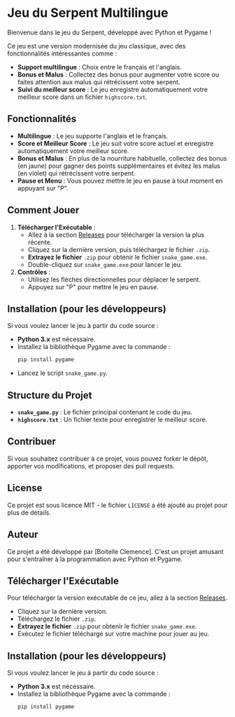 # Jeu du Serpent Multilingue

Bienvenue dans le jeu du Serpent, développé avec Python et Pygame !

Ce jeu est une version modernisée du jeu classique, avec des fonctionnalités intéressantes comme :
- **Support multilingue** : Choix entre le français et l'anglais.
- **Bonus et Malus** : Collectez des bonus pour augmenter votre score ou faites attention aux malus qui rétrécissent votre serpent.
- **Suivi du meilleur score** : Le jeu enregistre automatiquement votre meilleur score dans un fichier `highscore.txt`.

## Fonctionnalités
- **Multilingue** : Le jeu supporte l'anglais et le français.
- **Score et Meilleur Score** : Le jeu suit votre score actuel et enregistre automatiquement votre meilleur score.
- **Bonus et Malus** : En plus de la nourriture habituelle, collectez des bonus (en jaune) pour gagner des points supplémentaires et évitez les malus (en violet) qui rétrécissent votre serpent.
- **Pause et Menu** : Vous pouvez mettre le jeu en pause à tout moment en appuyant sur "P".

## Comment Jouer
1. **Télécharger l'Exécutable** :
   - Allez à la section [Releases](https://github.com/clemence95/Snake_game/releases/tag/v1.0) pour télécharger la version la plus récente.
   - Cliquez sur la dernière version, puis téléchargez le fichier `.zip`.
   - **Extrayez le fichier** `.zip` pour obtenir le fichier `snake_game.exe`.
   - Double-cliquez sur `snake_game.exe` pour lancer le jeu.
2. **Contrôles** :
   - Utilisez les flèches directionnelles pour déplacer le serpent.
   - Appuyez sur "P" pour mettre le jeu en pause.

## Installation (pour les développeurs)
Si vous voulez lancer le jeu à partir du code source :
- **Python 3.x** est nécessaire.
- Installez la bibliothèque Pygame avec la commande :
  ```sh
  pip install pygame
  ```
- Lancez le script `snake_game.py`.

## Structure du Projet
- **`snake_game.py`** : Le fichier principal contenant le code du jeu.
- **`highscore.txt`** : Un fichier texte pour enregistrer le meilleur score.

## Contribuer
Si vous souhaitez contribuer à ce projet, vous pouvez forker le dépôt, apporter vos modifications, et proposer des pull requests.

## License
Ce projet est sous licence MIT - le fichier `LICENSE` a été ajouté au projet pour plus de détails.

## Auteur
Ce projet a été développé par [Boitelle Clemence]. C'est un projet amusant pour s'entraîner à la programmation avec Python et Pygame.

## Télécharger l'Exécutable
Pour télécharger la version exécutable de ce jeu, allez à la section [Releases](https://github.com/clemence95/Snake_game/releases/tag/v1.0s).

- Cliquez sur la dernière version.
- Téléchargez le fichier `.zip`.
- **Extrayez le fichier** `.zip` pour obtenir le fichier `snake_game.exe`.
- Exécutez le fichier téléchargé sur votre machine pour jouer au jeu.

## Installation (pour les développeurs)
Si vous voulez lancer le jeu à partir du code source :
- **Python 3.x** est nécessaire.
- Installez la bibliothèque Pygame avec la commande :
  ```sh
  pip install pygame
